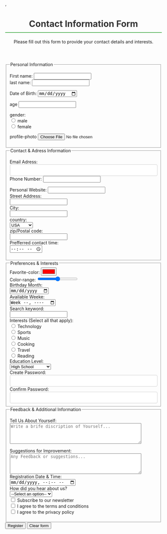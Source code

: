 <!DOCTYPE html>
<html lang="en">
<head>
    <meta charset="UTF-8">
    <meta name="viewport" content="width=device-width, initial-scale=1.0">
    <title>registration form</title>
    ,<style>
        .body {
            font-family: Arial, sans-serif;
            display: flex;
            justify-content: center;
            padding: 20px;
            border: 1px solid #ccc;
            align-items:center;
            background-color: #fffbfb;
        }
        .container {
            max-width: 600px;
            width: 100%;
            background-color: #fff;
            padding: 30px;
            box-shadow: 0 0 10px rgba(0, 0, 0, 0.1);
            border-radius: 8px;
        }
        h1 {
            text-align: center;
            color: #333;
            border-bottom: 2px solid #4CAF50;
            padding-bottom: 10px;
            margin-bottom: 20px;
        }
        .section {
            border: 1px solid #cc2121;
            padding: 20px;
            border-radius: 6px;
            margin-bottom: 20px;
        }
        .section-title  {
            background-color: #4CAF50;
            padding: 10px;
            margin-top: -30px;
            font-weight: bold;
            margin-bottom: 20px;
            color: #fff;
            border-radius: 4px;
        }
        .form-group  {
            margin-bottom: 15px;
            display: flex;
            flex-direction: column;
        }
        .form-group label {
            margin-bottom: 5px;
            font-weight: bold;
            color: #555;
        }
        .form-group input,[type="text"]
        .form-group input,[type="email"],
        .form-group input,[type="tel"],
        .form-group input,[type=password],
        .form-group textarea
        .form-group select {
            width: 100%;
            padding: 10px;
            border: 1px solid #ccc;
            border-radius: 4px;
            box-sizing: border-box;
        }
        .form-groupinput[type="date"]
        .form-group input[type="time"] {
            width: auto;
        }
        .form-group input[type=radio] 
        .form-group input[type="checkbox"] {
            margin-right: 10px;
        }
        .form-group.inline-radio-group,
        .form-group.inline-checkbox-group {
            display: flex;
            gap: 20px;
        }
        .form-groupinput[type="file"] {
            padding: 3px;
            border: none;
        }
        .form-group.two-column {
            display: grid;
            grid-template-columns: 1fr 1fr;
            gap: 20px;
        }
        .form-group.two-column .form-group {
            margin-bottom: 0;
        }
        .form-group.two-column>div {
            display: flex;
            flex-direction: column;
        }
        .color-picker {
            display: flex;
            align-items: center;
            gap: 10px;
        }
        .color-picker input[type="color"] {
            width: 50px;
            height: 30px;
            border: none;
            padding: 0;
            cursor: pointer;
        }
        .color-picker input[type="color"]::-webkit-color-swatch-wrapper {
            border-radius: 50%;
            border: 1px solid #ccc;
        }
        .slider-group {
            display: flex;
            align-items: center;
            gap: 10px;
        }
        .slider-group input[type="range"] {
            flex-grow: 1;
        }
        .button-group {
            display: flex;
            justify-content: space-between;
            gap: 20px;
        }
        .button-group button {
            padding: 20px;
            border: none;
            border-radius: 4px;
            background-color: #4CAF50;
            color: #fff;
            font-size: 16px;
            cursor: pointer;
            transition: background-color 0.3s ease;
        }
        .button-group.register{
            background-color: #4CAF50;
        }
        .button-group.clear{
            background-color: #f44336;
        }
    </style>
</head>
<body>
    <header>
        <h1>Contact Information Form</h1>
        <p>Please fill out this form to provide your contact details and interests.</p>
    </header>
    <main>
        <form action="#" method="post">
            <fieldset>
                <legend>Personal Information</legend>
                <p>
                    <label for="full-name">First name:</label>
                    <input type="text" id="full-name" name="full-name" required>
                    <br>
                    <label for="full-name">last name:</label>
                    <input type="text" id="full-name" name="full-name" required>
                </p>
                <p>
                    <label for="birth-date">Date of Birth:</label>
                    <input type="date" id="birth-date" name="birth-date">
                </p>
                <p>
                    <label for="age">age</label>
                    <input type="age" id="age" name="age">
                </p>
                <p>
                    <label for="gender">gender:</label>
                    <br>
                    <input type="radio" id="male" name="gender"value="male">
                    <label for="male">male</label>
                    <br>
                    <input type="radio" id="female" name="gender"value="female">
                    <label for="female">female</label>
                </p>
                <p>
                    <label for="profile-photo">profile-photo</label>
                    <input type="file" id="profile-photo" name="profile-photo">
                </p>
         </fieldset>
            <fieldset>
                <legend>Contact & Adress Information</legend>
                <p>
                    <label for="email">Email Adress:</label>
                    <input type="email" id="email" name="email">
                    <lable for="phone">Phone Number:</lable>
                    <input type="phone" id="phone number" name="phone number">
                </p>
                <p>
                    <lable for="Personal Website">Personal Website:</lable>
                    <input type="personal website" id="Personal Website" name="personalwebsite">
                   <br>
                    <lable for="Street Address">Street Address:</lable>
                    <br>
                    <input type="text" id="Street Address" name="Street Address">
                     <br>
                    <lable for="City">City:</lable>
                    <br>
                    <input type="text" id="City" name="City">
                     <br>
                    <lable for="country">country:</lable>
                    <br>
                    <select id="country" name="country">
                        <option value="usa">USA</option>
                        <option value="canada">Dubai</option>
                        <option value="uk">Kenya</option>
                        <option value="australia">Australia</option>
                        <option value="other">Other</option>
                    </select>
                    <br>
                    <lable for="zip code">zip/Postal code:</lable>
                    <br>
                    <input type="text" id="zip code" name="zip code">
                    <br>
                    <label for="prefferredd-contact-time">Prefferred contact time:</label>
                    <br>
                    <input type="time" id="prefferredd-contact-time" name="prefferredd-contact-time">
                </p>
            </fieldset>
            <fieldset>
                <legend>Preferences & Interests</legend>
                <div>
                    <labe for="favorite-color">Favorite-color:</labe>
                    <input type="color" id="favcolor" name="favcolor" value="#ff0000">
                    <br>
                    <lable for="color-range">Color-range:</lable>
                    <input type="range" id="color-range" name="color-range" min="0" max="100" value="50">
                    <br>
                    <lable for="birthday-month">Birthday Month:</lable>
                    <br>
                    <input type="date" id="birthday-month" name="birthday">
                    <br>
                    <lable for="availabe-week">Available Weeke:</lable>
                    <br>
                    <input type="week" id="availabe-week" name="availabe-week">
                    <br>
                    <lable for="search keyword">Search keyword:</lable>
                    <br>
                    <input type="search" id="search keyword" name="search keyword">
                    <br>
                    <lable type="interests">Interests (Select all that apply):</lable>
                    <br>   
                    <input type="radio" id="technology" name="interests"value="technology">
                    <label for="technology">Technology</label>
                    <br>
                    <input type="radio" id="sports" name="interests"value="sports"> 
                    <label for="sports">Sports</label>
                    <br>
                    <input type="radio" id="music" name="interests"value="music">
                    <label for="music">Music</label>    
                    <br>
                    <input type="radio" id="art" name="interests"value="art">
                    <label for="art">Cooking</label>
                    <br>
                    <input type="radio" id="travel" name="interests"value="travel">
                    <label for="travel">Travel</label>
                    <br>
                    <input type="radio" id="reading" name="interests"value="reading">
                    <label for="reading">Reading</label>
                    <br>
                    <lable for="education-level">Education Level:</lable>
                    <br>
                    <select id="education-level" name="education-level">
                        <option value="high-school">High School</option>
                        <option value="bachelor's">Bachelor's Degree</option>
                        <option value="master's">Master's Degree</option>
                        <option value="phd">PhD</option>
                        <option value="other">Other</option>
                    </select>
                    <br>    
                    <lable for="create password">Create Password:</lable>
                    <br>    
                    <input type="password" id="create password" name="create password">
                    <br>
                    <lable for="confirm password">Confirm Password:</lable>
                    <br>
                    <input type="password" id="confirm password" name="confirm password">
                    <br>
                </div>
            </fieldset>
            <fieldset>
                <legend> Feedback & Additional Information</legend>
                <p>
                    <label for="about-yourself">Tell Us About Yourself:</label>
                    <br>
                    <textarea id="about-yourself" name="about-yourself" rows="4" cols="50" placeholder="Write a brife discription of Yourself..."></textarea>
                </p>
                <p>
                    <lable for="suggestion for improvement">Suggestions for Improvement:</lable>
                    <br>    
                    <textarea id="suggestion for improvement" name="suggestion for improvement" rows="4" cols="50" placeholder="Any Feedback or suggestions..."></textarea>
                    <br>
                    <lable for="registration-date & time">Registration Date & Time:</lable>
                    <br>
                    <input type="datetime-local" id="registration-date & time" name="registration-date & time">
                    <br>
                    <lable for="how did you hear about us?">How did you hear about us?</lable>
                    <br>
                    <select id="how did you hear about us?" name="how did you hear about us?">
                        <option value="selection">--Select an option--</option>
                        <option value="social-media">Social Media</option>
                        <option value="friend-family">Friend/Family</option>
                        <option value="search-engine">Search Engine</option>
                        <option value="advertisement">Advertisement</option>
                        <option value="other">Other</option>
                    </select>
                    <br>
                    <input type="checkbox" id="subscribe" name="subscribe" value="subscribe to newsletter">
                    <label for="subscribe">Subscribe to our newsletter</label>
                    <br>
                    <input type="checkbox" id="agree-terms" name="agree-terms" required>
                    <label for="agree-terms">I agree to the terms and conditions</label>
                    <br>
                    <input type="checkbox" id="privacy-policy" name="privacy-policy" required>
                    <label for="privacy-policy">I agree to the privacy policy</label>
                </p>
            </fieldset>
            <button type="register">Register</button>
            <button type="clear form">Clear form</button>
        </form>
    </main>
</body>
</html>
